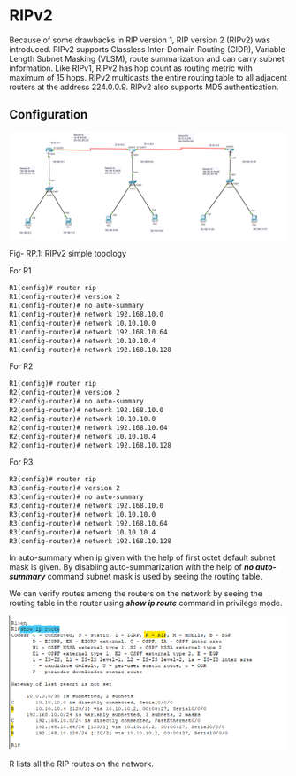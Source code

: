 # RIPv2

Because of some drawbacks in RIP version 1, RIP version 2 (RIPv2) was introduced. RIPv2 supports Classless Inter-Domain Routing (CIDR), Variable Length Subnet Masking (VLSM), route summarization and can carry subnet information. Like RIPv1, RIPv2 has hop count as routing metric with maximum of 15 hops. RIPv2 multicasts the entire routing table to all adjacent routers at the address 224.0.0.9.
RIPv2 also supports MD5 authentication.

## Configuration

![RIPv2-config-simple](RIPv2-config-simple.png "RIPv2-config-simple")

Fig- RP.1: RIPv2 simple topology

For R1

```console
R1(config)# router rip
R1(config-router)# version 2
R1(config-router)# no auto-summary
R1(config-router)# network 192.168.10.0
R1(config-router)# network 10.10.10.0
R1(config-router)# network 192.168.10.64
R1(config-router)# network 10.10.10.4
R1(config-router)# network 192.168.10.128
```

For R2

```console
R1(config)# router rip
R2(config-router)# version 2
R2(config-router)# no auto-summary
R2(config-router)# network 192.168.10.0
R2(config-router)# network 10.10.10.0
R2(config-router)# network 192.168.10.64
R2(config-router)# network 10.10.10.4
R2(config-router)# network 192.168.10.128
```

For R3

```console
R3(config)# router rip
R3(config-router)# version 2
R3(config-router)# no auto-summary
R3(config-router)# network 192.168.10.0
R3(config-router)# network 10.10.10.0
R3(config-router)# network 192.168.10.64
R3(config-router)# network 10.10.10.4
R3(config-router)# network 192.168.10.128
```

In auto-summary when ip given with the help of first octet default subnet mask is given. By disabling auto-summarization with the help of **_no auto-summary_** command subnet mask is used by seeing the routing table.

We can verify routes among the routers on the network by seeing the routing table in the router using **_show ip route_** command in privilege mode.

![RIPv2-routing-table](RIPv2-routing-table.png "RIPv2-routing-table")

R lists all the RIP routes on the network.

